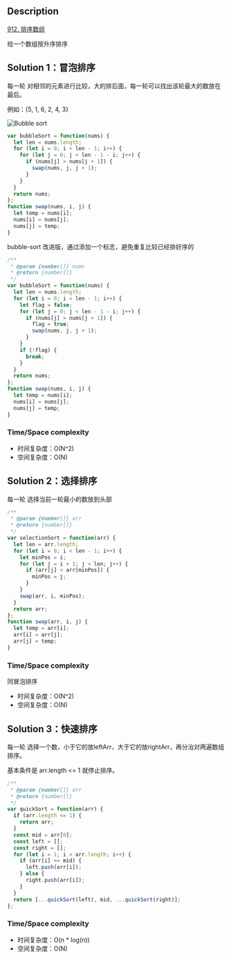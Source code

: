 ## Description

[912. 排序数组](https://leetcode-cn.com/problems/sort-an-array/)

给一个数组按升序排序

## Solution 1：冒泡排序

每一轮 对相邻的元素进行比较，大的排后面，每一轮可以找出该轮最大的数放在最后。

例如：{5, 1, 6, 2, 4, 3}

![Bubble sort](https://www.studytonight.com/data-structures/images/basic-bubble-sort.png)


```js
var bubbleSort = function(nums) {
  let len = nums.length;
  for (let i = 0; i < len - 1; i++) {
    for (let j = 0; j < len - 1 - i; j++) {
      if (nums[j] > nums[j + 1]) {
        swap(nums, j, j + 1);
      }
    }
  }
  return nums;
};
function swap(nums, i, j) {
  let temp = nums[i];
  nums[i] = nums[j];
  nums[j] = temp;
}
```

bubble-sort 改进版，通过添加一个标志，避免重复比较已经排好序的

```js
/**
 * @param {number[]} nums
 * @return {number[]}
 */
var bubbleSort = function(nums) {
  let len = nums.length;
  for (let i = 0; i < len - 1; i++) {
    let flag = false;
    for (let j = 0; j < len - 1 - i; j++) {
      if (nums[j] > nums[j + 1]) {
        flag = true;
        swap(nums, j, j + 1);
      }
    }
    if (!flag) {
      break;
    }
  }
  return nums;
};
function swap(nums, i, j) {
  let temp = nums[i];
  nums[i] = nums[j];
  nums[j] = temp;
}
```

### Time/Space complexity

- 时间复杂度：O(N^2)
- 空间复杂度：O(N)


## Solution 2：选择排序

每一轮 选择当前一轮最小的数放到头部

```js
/**
 * @param {number[]} arr
 * @return {number[]}
 */
var selectionSort = function(arr) {
  let len = arr.length;
  for (let i = 0; i < len - 1; i++) {
    let minPos = i;
    for (let j = i + 1; j < len; j++) {
      if (arr[j] < arr[minPos]) {
        minPos = j;
      }
    }
    swap(arr, i, minPos);
  }
  return arr;
};
function swap(arr, i, j) {
  let temp = arr[i];
  arr[i] = arr[j];
  arr[j] = temp;
}
```

### Time/Space complexity
同冒泡排序

- 时间复杂度：O(N^2)
- 空间复杂度：O(N)


## Solution 3：快速排序

每一轮 选择一个数，小于它的放leftArr，大于它的放rightArr，再分治对两遍数组排序。

基本条件是 arr.length <= 1 就停止排序。

```js
/**
 * @param {number[]} arr
 * @return {number[]}
 */
var quickSort = function(arr) {
  if (arr.length <= 1) {
    return arr;
  }
  const mid = arr[0];
  const left = [];
  const right = [];
  for (let i = 1; i < arr.length; i++) {
    if (arr[i] <= mid) {
      left.push(arr[i]);
    } else {
      right.push(arr[i]);
    }
  }
  return [...quickSort(left), mid, ...quickSort(right)];
};
```

### Time/Space complexity

- 时间复杂度：O(n * log(n))
- 空间复杂度：O(N)
